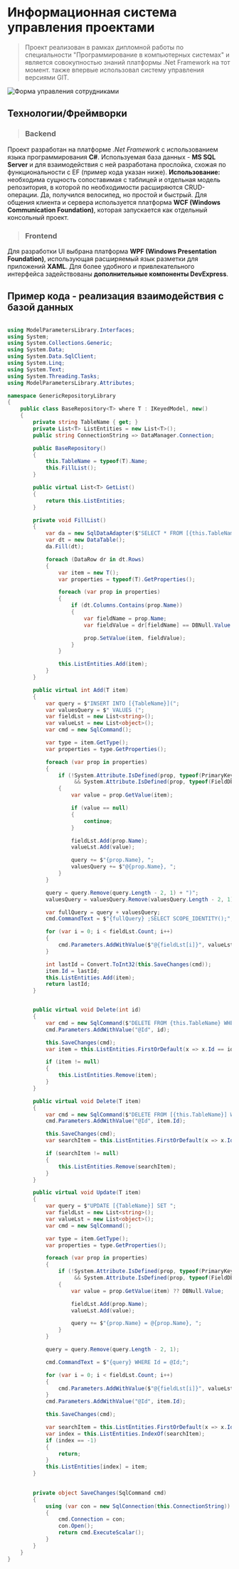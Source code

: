 # Информационная система управления проектами

> Проект реализован в рамках дипломной работы по специальности "Программирование в компьютерных системах" и является совокупностью знаний платформы .Net Framework на тот момент. также впервые использовал систему управления версиями GIT.

![Форма управления сотрудниками](https://github.com/Ari100kratov/DiplomaApp/blob/master/Файлы/Сотрудники.PNG)

## Технологии/Фреймворки

> ### Backend
Проект разработан на платформе _.Net Framework_ с использованием языка программирования __C#__. Используемая база данных - __MS SQL Server__ и для взаимодействия с ней разработана прослойка, схожая по функциональности с EF (пример кода указан ниже). __Использование:__ необходима сущность сопоставимая с таблицей и отдельная модель репозитория, в которой по необходимости расширяются CRUD-операции. Да, получился велосипед, но простой и быстрый.
Для общения клиента и сервера используется платформа __WCF (Windows Communication Foundation)__, которая запускается как отдельный консольный проект.

> ### Frontend
Для разработки UI выбрана платформа __WPF (Windows Presentation Foundation)__, использующая расширяемый язык разметки для приложений __XAML__. Для более удобного и привлекательного интерфейса задействованы __дополнительные компоненты DevExpress__.

## Пример кода - реализация взаимодействия с базой данных

```C#

using ModelParametersLibrary.Interfaces;
using System;
using System.Collections.Generic;
using System.Data;
using System.Data.SqlClient;
using System.Linq;
using System.Text;
using System.Threading.Tasks;
using ModelParametersLibrary.Attributes;

namespace GenericRepositoryLibrary
{
    public class BaseRepository<T> where T : IKeyedModel, new()
    {
        private string TableName { get; }
        private List<T> ListEntities = new List<T>();
        public string ConnectionString => DataManager.Connection;

        public BaseRepository()
        {
            this.TableName = typeof(T).Name;
            this.FillList();
        }

        public virtual List<T> GetList()
        {
            return this.ListEntities;
        }

        private void FillList()
        {
            var da = new SqlDataAdapter($"SELECT * FROM [{this.TableName}]", new SqlConnection(this.ConnectionString));
            var dt = new DataTable();
            da.Fill(dt);

            foreach (DataRow dr in dt.Rows)
            {
                var item = new T();
                var properties = typeof(T).GetProperties();

                foreach (var prop in properties)
                {
                    if (dt.Columns.Contains(prop.Name))
                    {
                        var fieldName = prop.Name;
                        var fieldValue = dr[fieldName] == DBNull.Value ? null : dr[fieldName];

                        prop.SetValue(item, fieldValue);
                    }
                }

                this.ListEntities.Add(item);
            }
        }

        public virtual int Add(T item)
        {
            var query = $"INSERT INTO [{TableName}](";
            var valuesQuery = $" VALUES (";
            var fieldLst = new List<string>();
            var valueLst = new List<object>();
            var cmd = new SqlCommand();

            var type = item.GetType();
            var properties = type.GetProperties();

            foreach (var prop in properties)
            {
                if (!System.Attribute.IsDefined(prop, typeof(PrimaryKey))
                     && System.Attribute.IsDefined(prop, typeof(FieldDb)))
                {
                    var value = prop.GetValue(item);

                    if (value == null)
                    {
                        continue;
                    }

                    fieldLst.Add(prop.Name);
                    valueLst.Add(value);

                    query += $"{prop.Name}, ";
                    valuesQuery += $"@{prop.Name}, ";
                }
            }

            query = query.Remove(query.Length - 2, 1) + ")";
            valuesQuery = valuesQuery.Remove(valuesQuery.Length - 2, 1) + ")";

            var fullQuery = query + valuesQuery;
            cmd.CommandText = $"{fullQuery} ;SELECT SCOPE_IDENTITY();";

            for (var i = 0; i < fieldLst.Count; i++)
            {
                cmd.Parameters.AddWithValue($"@{fieldLst[i]}", valueLst[i]);
            }

            int lastId = Convert.ToInt32(this.SaveChanges(cmd));
            item.Id = lastId;
            this.ListEntities.Add(item);
            return lastId;
        }


        public virtual void Delete(int id)
        {
            var cmd = new SqlCommand($"DELETE FROM {this.TableName} WHERE Id = @Id");
            cmd.Parameters.AddWithValue("@Id", id);

            this.SaveChanges(cmd);
            var item = this.ListEntities.FirstOrDefault(x => x.Id == id);

            if (item != null)
            {
                this.ListEntities.Remove(item);
            }
        }

        public virtual void Delete(T item)
        {
            var cmd = new SqlCommand($"DELETE FROM [{this.TableName}] WHERE Id = @Id");
            cmd.Parameters.AddWithValue("@Id", item.Id);

            this.SaveChanges(cmd);
            var searchItem = this.ListEntities.FirstOrDefault(x => x.Id == item.Id);

            if (searchItem != null)
            {
                this.ListEntities.Remove(searchItem);
            }
        }

        public virtual void Update(T item)
        {
            var query = $"UPDATE [{TableName}] SET ";
            var fieldLst = new List<string>();
            var valueLst = new List<object>();
            var cmd = new SqlCommand();

            var type = item.GetType();
            var properties = type.GetProperties();

            foreach (var prop in properties)
            {
                if (!System.Attribute.IsDefined(prop, typeof(PrimaryKey))
                     && System.Attribute.IsDefined(prop, typeof(FieldDb)))
                {
                    var value = prop.GetValue(item) ?? DBNull.Value;

                    fieldLst.Add(prop.Name);
                    valueLst.Add(value);

                    query += $"{prop.Name} = @{prop.Name}, ";
                }
            }

            query = query.Remove(query.Length - 2, 1);

            cmd.CommandText = $"{query} WHERE Id = @Id;";

            for (var i = 0; i < fieldLst.Count; i++)
            {
                cmd.Parameters.AddWithValue($"@{fieldLst[i]}", valueLst[i]);
            }
            cmd.Parameters.AddWithValue("@Id", item.Id);

            this.SaveChanges(cmd);

            var searchItem = this.ListEntities.FirstOrDefault(x => x.Id == item.Id);
            var index = this.ListEntities.IndexOf(searchItem);
            if (index == -1)
            {
                return;
            }
            this.ListEntities[index] = item;
        }
        

        private object SaveChanges(SqlCommand cmd)
        {
            using (var con = new SqlConnection(this.ConnectionString))
            {
                cmd.Connection = con;
                con.Open();
                return cmd.ExecuteScalar();
            }
        }
    }
}

```
